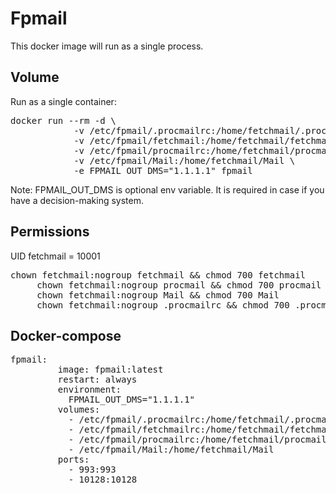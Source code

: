 <h1><b>Fpmail</b></h1>

<p>This docker image will run as a single process.</p>

<h2>Volume</h2>
<p>Run as a single container:</p>
<pre>docker run --rm -d \
            -v /etc/fpmail/.procmailrc:/home/fetchmail/.procmailrc \ 
            -v /etc/fpmail/fetchmail:/home/fetchmail/fetchmailrc \
            -v /etc/fpmail/procmailrc:/home/fetchmail/procmailrc \
            -v /etc/fpmail/Mail:/home/fetchmail/Mail \
            -e FPMAIL_OUT_DMS="1.1.1.1" fpmail
</pre>
<p>Note: FPMAIL_OUT_DMS is optional env variable. It is required in case if you have a decision-making system.</p>

<h2>Permissions</h2>
<p>UID fetchmail = 10001</p>
<pre>chown fetchmail:nogroup fetchmail && chmod 700 fetchmail
     chown fetchmail:nogroup procmail && chmod 700 procmail
     chown fetchmail:nogroup Mail && chmod 700 Mail
     chown fetchmail:nogroup .procmailrc && chmod 700 .procmailrc
</pre>

<h2>Docker-compose</h2>
<pre>fpmail:
         image: fpmail:latest
         restart: always
         environment:
           FPMAIL_OUT_DMS="1.1.1.1"
         volumes:
           - /etc/fpmail/.procmailrc:/home/fetchmail/.procmailrc
           - /etc/fpmail/fetchmailrc:/home/fetchmail/fetchmailrc
           - /etc/fpmail/procmailrc:/home/fetchmail/procmailrc
           - /etc/fpmail/Mail:/home/fetchmail/Mail
         ports:
           - 993:993
           - 10128:10128
</pre>
